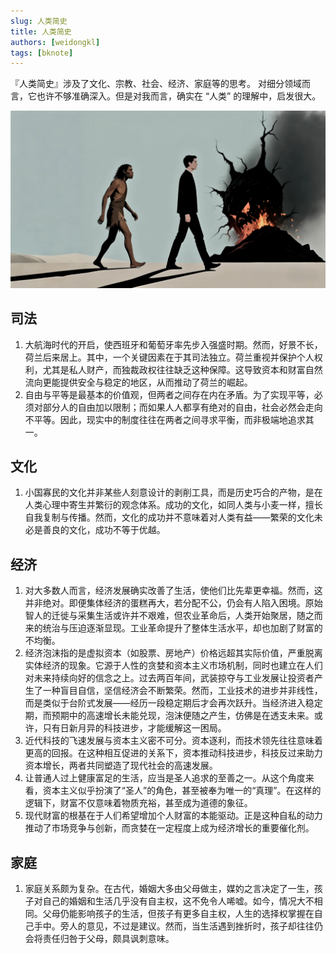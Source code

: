 ```yaml
---
slug: 人类简史
title: 人类简史
authors: [weidongkl]
tags: [bknote]
---
```

『人类简史』涉及了文化、宗教、社会、经济、家庭等的思考。
对细分领域而言，它也许不够准确深入。但是对我而言，确实在 “人类” 的理解中，启发很大。
<!-- truncate -->
![wd](./img/人类简史.jpg)

## 司法
1. 大航海时代的开启，使西班牙和葡萄牙率先步入强盛时期。然而，好景不长，荷兰后来居上。其中，一个关键因素在于其司法独立。荷兰重视并保护个人权利，尤其是私人财产，而独裁政权往往缺乏这种保障。这导致资本和财富自然流向更能提供安全与稳定的地区，从而推动了荷兰的崛起。
2. 自由与平等是最基本的价值观，但两者之间存在内在矛盾。为了实现平等，必须对部分人的自由加以限制；而如果人人都享有绝对的自由，社会必然会走向不平等。因此，现实中的制度往往在两者之间寻求平衡，而非极端地追求其一。
## 文化
1. 小国寡民的文化并非某些人刻意设计的剥削工具，而是历史巧合的产物，是在人类心理中寄生并繁衍的观念体系。成功的文化，如同人类与小麦一样，擅长自我复制与传播。然而，文化的成功并不意味着对人类有益——繁荣的文化未必是善良的文化，成功不等于优越。
## 经济
1. 对大多数人而言，经济发展确实改善了生活，使他们比先辈更幸福。然而，这并非绝对。即便集体经济的蛋糕再大，若分配不公，仍会有人陷入困境。原始智人的迁徙与采集生活或许并不艰难，但农业革命后，人类开始聚居，随之而来的统治与压迫逐渐显现。工业革命提升了整体生活水平，却也加剧了财富的不均衡。
2. 经济泡沫指的是虚拟资本（如股票、房地产）价格远超其实际价值，严重脱离实体经济的现象。它源于人性的贪婪和资本主义市场机制，同时也建立在人们对未来持续向好的信念之上。过去两百年间，武装掠夺与工业发展让投资者产生了一种盲目自信，坚信经济会不断繁荣。然而，工业技术的进步并非线性，而是类似于台阶式发展——经历一段稳定期后才会再次跃升。当经济进入稳定期，而预期中的高速增长未能兑现，泡沫便随之产生，仿佛是在透支未来。或许，只有日新月异的科技进步，才能缓解这一困局。
3. 近代科技的飞速发展与资本主义密不可分。资本逐利，而技术领先往往意味着更高的回报。在这种相互促进的关系下，资本推动科技进步，科技反过来助力资本增长，两者共同塑造了现代社会的高速发展。
4. 让普通人过上健康富足的生活，应当是圣人追求的至善之一。从这个角度来看，资本主义似乎扮演了“圣人”的角色，甚至被奉为唯一的“真理”。在这样的逻辑下，财富不仅意味着物质充裕，甚至成为道德的象征。
5. 现代财富的根基在于人们希望增加个人财富的本能驱动。正是这种自私的动力推动了市场竞争与创新，而贪婪在一定程度上成为经济增长的重要催化剂。
## 家庭
1. 家庭关系颇为复杂。在古代，婚姻大多由父母做主，媒妁之言决定了一生，孩子对自己的婚姻和生活几乎没有自主权，这不免令人唏嘘。如今，情况大不相同。父母仍能影响孩子的生活，但孩子有更多自主权，人生的选择权掌握在自己手中。旁人的意见，不过是建议。然而，当生活遇到挫折时，孩子却往往仍会将责任归咎于父母，颇具讽刺意味。